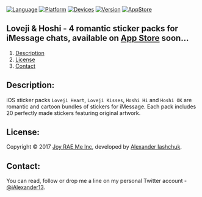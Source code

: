 [![Language](https://img.shields.io/badge/Swift-4.0-orange.svg?style=flat)](#)
[![Platform](https://img.shields.io/badge/iOS-10.0-lightgray.svg?style=flat)](#)
[![Devices](https://img.shields.io/badge/Devices-iMessage_on_iPhone_and_iPad-green.svg?style=flat)](#)
[![Version](https://img.shields.io/badge/App_version-1.0-blue.svg?style=flat)](#)
[![AppStore](https://img.shields.io/badge/App_Store-Soon...-brightgreen.svg?style=flat)](#)

## Loveji & Hoshi - 4 romantic sticker packs for iMessage chats, available on <a href="#">App Store</a> soon...
1. [Description](#description)
3. [License](#license)
4. [Contact](#contact)

## <a name="description">Description:</a>

iOS sticker packs ```Loveji Heart```, ```Loveji Kisses```, ```Hoshi Hi``` and ```Hoshi OK``` are  romantic and cartoon bundles of stickers for iMessage.
Each pack includes 20 perfectly made stickers featuring original artwork.

## <a name="license">License:</a>
 
Copyright © 2017 <a href="http://iexpress.me">Joy RAE Me Inc</a>, developed by <a href="https://iashchuk.com">Alexander Iashchuk</a>.

## <a name="contact">Contact:</a>

You can read, follow or drop me a line on my personal Twitter account - [@iAlexander13](https://twitter.com/iAlexander13).
